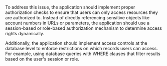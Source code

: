 To address this issue, the application should implement proper authorization checks to ensure that users can only access resources they are authorized to. Instead of directly referencing sensitive objects like account numbers in URLs or parameters, the application should use a session-based or role-based authorization mechanism to determine access rights dynamically.

Additionally, the application should implement access controls at the database level to enforce restrictions on which records users can access. For example, using database queries with WHERE clauses that filter results based on the user's session or role.
